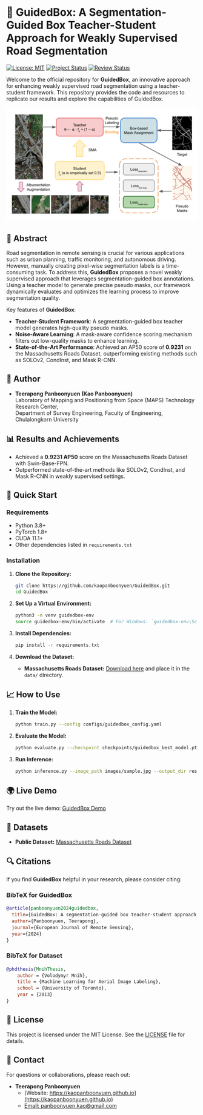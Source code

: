 # 🚧 **GuidedBox: A Segmentation-Guided Box Teacher-Student Approach for Weakly Supervised Road Segmentation**

[![License: MIT](https://img.shields.io/badge/license-MIT-blue.svg)](LICENSE)
[![Project Status](https://img.shields.io/badge/status-in%20progress-yellow)](https://kaopanboonyuen.github.io/GuidedBox)
[![Review Status](https://img.shields.io/badge/review-European%20Journal%20of%20Remote%20Sensing-orange)](https://www.tandfonline.com/toc/tres20/current)

Welcome to the official repository for **GuidedBox**, an innovative approach for enhancing weakly supervised road segmentation using a teacher-student framework. This repository provides the code and resources to replicate our results and explore the capabilities of GuidedBox.

![GuidedBox in Action](img/GuidedBox_panboonyuen.png)

## 📝 **Abstract**

Road segmentation in remote sensing is crucial for various applications such as urban planning, traffic monitoring, and autonomous driving. However, manually creating pixel-wise segmentation labels is a time-consuming task. To address this, **GuidedBox** proposes a novel weakly supervised approach that leverages segmentation-guided box annotations. Using a teacher model to generate precise pseudo masks, our framework dynamically evaluates and optimizes the learning process to improve segmentation quality.

Key features of **GuidedBox**:
- **Teacher-Student Framework**: A segmentation-guided box teacher model generates high-quality pseudo masks.
- **Noise-Aware Learning**: A mask-aware confidence scoring mechanism filters out low-quality masks to enhance learning.
- **State-of-the-Art Performance**: Achieved an AP50 score of **0.9231** on the Massachusetts Roads Dataset, outperforming existing methods such as SOLOv2, CondInst, and Mask R-CNN.

## 👥 **Author**

- **Teerapong Panboonyuen (Kao Panboonyuen)**  
  Laboratory of Mapping and Positioning from Space (MAPS) Technology Research Center,  
  Department of Survey Engineering, Faculty of Engineering, Chulalongkorn University

## 📊 **Results and Achievements**

- Achieved a **0.9231 AP50** score on the Massachusetts Roads Dataset with Swin-Base-FPN.
- Outperformed state-of-the-art methods like SOLOv2, CondInst, and Mask R-CNN in weakly supervised settings.

## 🚀 **Quick Start**

### **Requirements**

- Python 3.8+
- PyTorch 1.8+
- CUDA 11.1+
- Other dependencies listed in `requirements.txt`

### **Installation**

1. **Clone the Repository:**
   ```bash
   git clone https://github.com/kaopanboonyuen/GuidedBox.git
   cd GuidedBox
   ```

2. **Set Up a Virtual Environment:**
   ```bash
   python3 -m venv guidedbox-env
   source guidedbox-env/bin/activate  # For Windows: `guidedbox-env\Scripts\activate`
   ```

3. **Install Dependencies:**
   ```bash
   pip install -r requirements.txt
   ```

4. **Download the Dataset:**
   - **Massachusetts Roads Dataset:** [Download here](https://www.cs.toronto.edu/~vmnih/data/) and place it in the `data/` directory.

## 📈 **How to Use**

1. **Train the Model:**
   ```bash
   python train.py --config configs/guidedbox_config.yaml
   ```

2. **Evaluate the Model:**
   ```bash
   python evaluate.py --checkpoint checkpoints/guidedbox_best_model.pth --data data/test/
   ```

3. **Run Inference:**
   ```bash
   python inference.py --image_path images/sample.jpg --output_dir results/
   ```

## 🌍 **Live Demo**

Try out the live demo: [GuidedBox Demo](https://kaopanboonyuen.github.io/GuidedBox)

## 📂 **Datasets**

- **Public Dataset:** [Massachusetts Roads Dataset](https://www.cs.toronto.edu/~vmnih/data/)

## 🔍 **Citations**

If you find **GuidedBox** helpful in your research, please consider citing:

### **BibTeX for GuidedBox**
```bibtex
@article{panboonyuen2024guidedbox,
  title={GuidedBox: A segmentation-guided box teacher-student approach for weakly supervised road segmentation},
  author={Panboonyuen, Teerapong},
  journal={European Journal of Remote Sensing},
  year={2024}
}
```

### **BibTeX for Dataset**
```bibtex
@phdthesis{MnihThesis,
    author = {Volodymyr Mnih},
    title = {Machine Learning for Aerial Image Labeling},
    school = {University of Toronto},
    year = {2013}
}
```

## 📜 **License**

This project is licensed under the MIT License. See the [LICENSE](LICENSE) file for details.

## 📧 **Contact**

For questions or collaborations, please reach out:

- **Teerapong Panboonyuen**  
  - [Website: https://kaopanboonyuen.github.io](https://kaopanboonyuen.github.io)  
  - [Email: panboonyuen.kao@gmail.com](mailto:panboonyuen.kao@gmail.com)